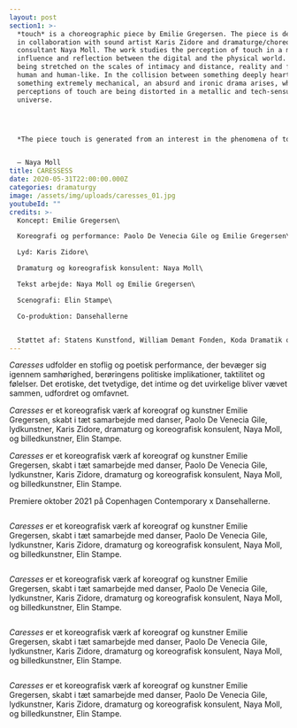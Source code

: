 ```yaml
---
layout: post
section1: >-
  *touch* is a choreographic piece by Emilie Gregersen. The piece is developed
  in collaboration with sound artist Karis Zidore and dramaturge/choreographic
  consultant Naya Moll. The work studies the perception of touch in a mutual
  influence and reflection between the digital and the physical world. Touch is
  being stretched on the scales of intimacy and distance, reality and fiction,
  human and human-like. In the collision between something deeply heartfelt and
  something extremely mechanical, an absurd and ironic drama arises, where human
  perceptions of touch are being distorted in a metallic and tech-sensual
  universe.




  *The piece touch is generated from an interest in the phenomena of touch – the tactile sense that allows us to be in relation. It arises as a phenomenological and poetic reflection of touch as a fundamental condition of being in the world. The performance offers a scenic contemplation of tactility and how touch plays a role in the way we engage with the world.*


  – Naya Moll
title: CARESSESS
date: 2020-05-31T22:00:00.000Z
categories: dramaturgy
image: /assets/img/uploads/caresses_01.jpg
youtubeId: ""
credits: >-
  Koncept: Emilie Gregersen\

  Koreografi og performance: Paolo De Venecia Gile og Emilie Gregersen\

  Lyd: Karis Zidore\

  Dramaturg og koreografisk konsulent: Naya Moll\

  Tekst arbejde: Naya Moll og Emilie Gregersen\

  Scenografi: Elin Stampe\

  Co-produktion: Dansehallerne


  Støttet af: Statens Kunstfond, William Demant Fonden, Koda Dramatik og Dansk Skuespillerforbunds Produktionsstøttemidler
---
```

*Caresses* udfolder en stoflig og poetisk performance, der bevæger sig igennem samhørighed, berøringens politiske implikationer, taktilitet og følelser. Det erotiske, det tvetydige, det intime og det uvirkelige bliver vævet sammen, udfordret og omfavnet.

*Caresses* er et koreografisk værk af koreograf og kunstner Emilie Gregersen, skabt i tæt samarbejde med danser, Paolo De Venecia Gile, lydkunstner, Karis Zidore, dramaturg og koreografisk konsulent, Naya Moll, og billedkunstner, Elin Stampe. 

*Caresses* er et koreografisk værk af koreograf og kunstner Emilie Gregersen, skabt i tæt samarbejde med danser, Paolo De Venecia Gile, lydkunstner, Karis Zidore, dramaturg og koreografisk konsulent, Naya Moll, og billedkunstner, Elin Stampe. 

Premiere oktober 2021 på Copenhagen Contemporary x Dansehallerne.

<img src="/assets/img/uploads/Caresses_10.jpg" alt="" title="" class="post-image"/>

*Caresses* er et koreografisk værk af koreograf og kunstner Emilie Gregersen, skabt i tæt samarbejde med danser, Paolo De Venecia Gile, lydkunstner, Karis Zidore, dramaturg og koreografisk konsulent, Naya Moll, og billedkunstner, Elin Stampe. 

<img src="/assets/img/uploads/Caresses_15.jpg" alt="" title="" class="post-image"/>

*Caresses* er et koreografisk værk af koreograf og kunstner Emilie Gregersen, skabt i tæt samarbejde med danser, Paolo De Venecia Gile, lydkunstner, Karis Zidore, dramaturg og koreografisk konsulent, Naya Moll, og billedkunstner, Elin Stampe. 

<img src="/assets/img/uploads/Caresses_16.jpg" alt="" title="" class="post-image"/>

*Caresses* er et koreografisk værk af koreograf og kunstner Emilie Gregersen, skabt i tæt samarbejde med danser, Paolo De Venecia Gile, lydkunstner, Karis Zidore, dramaturg og koreografisk konsulent, Naya Moll, og billedkunstner, Elin Stampe. 



<img src="/assets/img/uploads/Caresses_16.jpg" alt="" title="" class="post-image"/>

*Caresses* er et koreografisk værk af koreograf og kunstner Emilie Gregersen, skabt i tæt samarbejde med danser, Paolo De Venecia Gile, lydkunstner, Karis Zidore, dramaturg og koreografisk konsulent, Naya Moll, og billedkunstner, Elin Stampe.